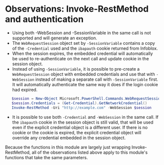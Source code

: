 # Observations: Invoke-RestMethod and authentication

* Using both -WebSession and -SessionVariable in the same call is not supported and will generate an exception.
* The `WebRequestSession` object set by `-SessionVariable` contains a copy of the `-Credential` used and the `ibapauth` cookie returned from Infoblox.
* When the session expires, the embedded credential will automatically be used to re-authenticate on the next call and update cookie in the session object.
* Instead of using `-SessionVariable`, it is possible to pre-create a `WebRequestSession` object with embedded credentials and use that with `-WebSession` instead of making a separate call with `-SessionVariable` first. It will automatically authenticate the same way it does if the login cookie had expired.

```powershell
   $session = New-Object Microsoft.PowerShell.Commands.WebRequestSession
   $session.Credentials = (Get-Credential).GetNetworkCredential()
   Invoke-RestMethod -Uri "http://example.com" -WebSession $session
```

* It is possible to use both `-Credential` and `-WebSession` in the same call. If the `ibapauth` cookie in the session object is still valid, that will be used even if the explicit credential object is a different user. If there is no cookie or the cookie is expired, the explicit credential object will override any credential embedded in the session object.

Because the functions in this module are largely just wrapping Invoke-RestMethod, all of the observations listed above apply to this module's functions that take the same parameters.